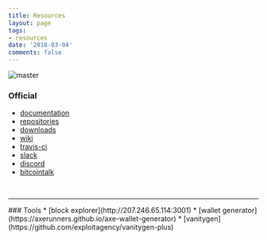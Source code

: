 ```yaml
---
title: Resources
layout: page
tags:
- resources
date: '2018-03-04'
comments: false
---
```

<img src="https://travis-ci.org/AXErunners/axe.svg?branch=master" alt="master" align="left"><br />

### Official
* [documentation](https://github.com/AXErunners/axe/tree/master/doc)
* [repositories](https://github.com/AXErunners)
* [downloads](https://github.com/AXErunners/axe/releases)
* [wiki](https://github.com/AXErunners/axe/wiki)
* [travis-ci](https://travis-ci.org/AXErunners/axe)
* [slack](https://axe-slack.herokuapp.com/)
* [discord](https://discord.gg/RKE5PD9)
* [bitcointalk](https://bitcointalk.org/index.php?topic=2569112)
<br />
<hr class="hr-line">
### Tools
* [block explorer](http://207.246.65.114:3001)
* [wallet generator](https://axerunners.github.io/axe-wallet-generator)
* [vanitygen](https://github.com/exploitagency/vanitygen-plus)
